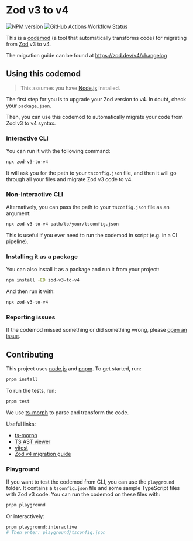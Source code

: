 # Zod v3 to v4

[![NPM version](https://img.shields.io/npm/v/zod-v3-to-v4.svg?style=for-the-badge)](https://www.npmjs.com/package/zod-v3-to-v4)
[![GitHub Actions Workflow Status](https://img.shields.io/github/actions/workflow/status/nicoespeon/zod-v3-to-v4/ci.yml?style=for-the-badge)](https://github.com/nicoespeon/zod-v3-to-v4/actions/workflows/ci.yml)

This is a [codemod](https://martinfowler.com/articles/codemods-api-refactoring.html) (a tool that automatically transforms code) for migrating from [Zod](https://zod.dev/) v3 to v4.

The migration guide can be found at <https://zod.dev/v4/changelog>

## Using this codemod

> This assumes you have [Node.js](https://nodejs.org/) installed.

The first step for you is to upgrade your Zod version to v4. In doubt, check your `package.json`.

Then, you can use this codemod to automatically migrate your code from Zod v3 to v4 syntax.

### Interactive CLI

You can run it with the following command:

```bash
npx zod-v3-to-v4
```

It will ask you for the path to your `tsconfig.json` file, and then it will go through all your files and migrate Zod v3 code to v4.

### Non-interactive CLI

Alternatively, you can pass the path to your `tsconfig.json` file as an argument:

```bash
npx zod-v3-to-v4 path/to/your/tsconfig.json
```

This is useful if you ever need to run the codemod in script (e.g. in a CI pipeline).

### Installing it as a package

You can also install it as a package and run it from your project:

```bash
npm install -ED zod-v3-to-v4
```

And then run it with:

```bash
npx zod-v3-to-v4
```

### Reporting issues

If the codemod missed something or did something wrong, please [open an issue](https://github.com/nicoespeon/zod-v3-to-v4/issues).

## Contributing

This project uses [node.js](https://nodejs.org/en/) and [pnpm](https://pnpm.io/). To get started, run:

```bash
pnpm install
```

To run the tests, run:

```bash
pnpm test
```

We use [ts-morph](https://ts-morph.com) to parse and transform the code.

Useful links:

- [ts-morph](https://ts-morph.com)
- [TS AST viewer](https://ts-ast-viewer.com/)
- [vitest](https://vitest.dev)
- [Zod v4 migration guide](https://zod.dev/v4/changelog)

### Playground

If you want to test the codemod from CLI, you can use the `playground` folder. It contains a `tsconfig.json` file and some sample TypeScript files with Zod v3 code. You can run the codemod on these files with:

```bash
pnpm playground
```

Or interactively:

```bash
pnpm playground:interactive
# Then enter: playground/tsconfig.json
```
